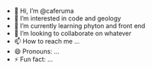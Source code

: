 - 👋 Hi, I’m @caferuma
- 👀 I’m interested in code and geology
- 🌱 I’m currently learning phyton and front end
- 💞️ I’m looking to collaborate on whatever
- 📫 How to reach me ...
- 😄 Pronouns: ...
- ⚡ Fun fact: ...

<!---
caferuma/caferuma is a ✨ special ✨ repository because its `README.md` (this file) appears on your GitHub profile.
You can click the Preview link to take a look at your changes.
--->
